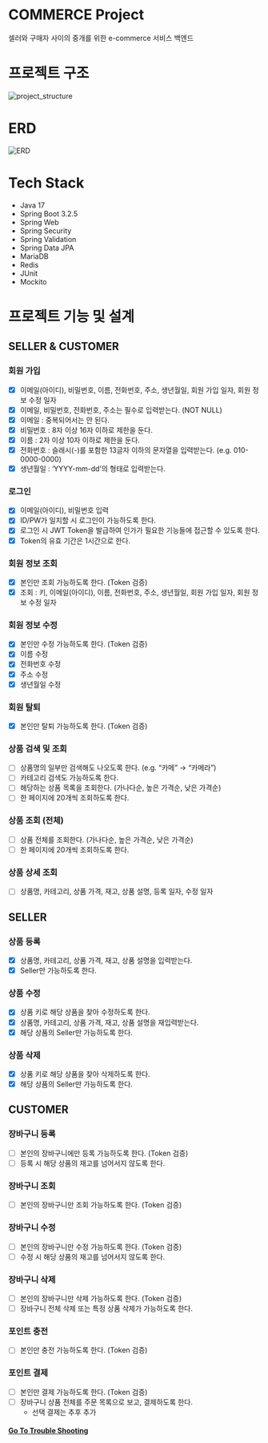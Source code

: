 # COMMERCE Project

셀러와 구매자 사이의 중개를 위한 e-commerce 서비스 백엔드

# 프로젝트 구조

![project_structure](https://github.com/mingming-mentor/CodeReviewStudy/assets/80020777/5f5b13d5-99e3-437d-9f73-132010d5083d)

# ERD

![ERD](https://github.com/IM-GYURI/COMMERCE/assets/80020777/16633bb7-021a-4c31-883b-a005214b0626)

# Tech Stack

- Java 17
- Spring Boot 3.2.5
- Spring Web
- Spring Security
- Spring Validation
- Spring Data JPA
- MariaDB
- Redis
- JUnit
- Mockito

# 프로젝트 기능 및 설계

## SELLER & CUSTOMER

### 회원 가입

- [X] 이메일(아이디), 비밀번호, 이름, 전화번호, 주소, 생년월일, 회원 가입 일자, 회원 정보 수정 일자
- [X] 이메일, 비밀번호, 전화번호, 주소는 필수로 입력받는다. (NOT NULL)
- [X] 이메일 : 중복되어서는 안 된다.
- [X] 비밀번호 : 8자 이상 16자 이하로 제한을 둔다.
- [X] 이름 : 2자 이상 10자 이하로 제한을 둔다.
- [X] 전화번호 : 슬래시(-)를 포함한 13글자 이하의 문자열을 입력받는다. (e.g. 010-0000-0000)
- [X] 생년월일 : ‘YYYY-mm-dd’의 형태로 입력받는다.

### 로그인

- [X] 이메일(아이디), 비밀번호 입력
- [X] ID/PW가 일치할 시 로그인이 가능하도록 한다.
- [X] 로그인 시 JWT Token을 발급하여 인가가 필요한 기능들에 접근할 수 있도록 한다.
- [X] Token의 유효 기간은 1시간으로 한다.

### 회원 정보 조회

- [X] 본인만 조회 가능하도록 한다. (Token 검증)
- [X] 조회 : 키, 이메일(아이디), 이름, 전화번호, 주소, 생년월일, 회원 가입 일자, 회원 정보 수정 일자

### 회원 정보 수정

- [X] 본인만 수정 가능하도록 한다. (Token 검증)
- [X] 이름 수정
- [X] 전화번호 수정
- [X] 주소 수정
- [X] 생년월일 수정

### 회원 탈퇴

- [X] 본인만 탈퇴 가능하도록 한다. (Token 검증)

### 상품 검색 및 조회

- [ ] 상품명의 일부만 검색해도 나오도록 한다. (e.g. “카메” → “카메라”)
- [ ] 카테고리 검색도 가능하도록 한다.
- [ ] 해당하는 상품 목록을 조회한다. (가나다순, 높은 가격순, 낮은 가격순)
- [ ] 한 페이지에 20개씩 조회하도록 한다.

### 상품 조회 (전체)

- [ ] 상품 전체를 조회한다. (가나다순, 높은 가격순, 낮은 가격순)
- [ ] 한 페이지에 20개씩 조회하도록 한다.

### 상품 상세 조회

- [ ] 상품명, 카테고리, 상품 가격, 재고, 상품 설명, 등록 일자, 수정 일자

## SELLER

### 상품 등록

- [X] 상품명, 카테고리, 상품 가격, 재고, 상품 설명을 입력받는다.
- [X] Seller만 가능하도록 한다.

### 상품 수정

- [X] 상품 키로 해당 상품을 찾아 수정하도록 한다.
- [x] 상품명, 카테고리, 상품 가격, 재고, 상품 설명을 재입력받는다.
- [X] 해당 상품의 Seller만 가능하도록 한다.

### 상품 삭제

- [X] 상품 키로 해당 상품을 찾아 삭제하도록 한다.
- [X] 해당 상품의 Seller만 가능하도록 한다.

## CUSTOMER

### 장바구니 등록

- [ ] 본인의 장바구니에만 등록 가능하도록 한다. (Token 검증)
- [ ] 등록 시 해당 상품의 재고를 넘어서지 않도록 한다.

### 장바구니 조회

- [ ] 본인의 장바구니만 조회 가능하도록 한다. (Token 검증)

### 장바구니 수정

- [ ] 본인의 장바구니만 수정 가능하도록 한다. (Token 검증)
- [ ] 수정 시 해당 상품의 재고를 넘어서지 않도록 한다.

### 장바구니 삭제

- [ ] 본인의 장바구니만 삭제 가능하도록 한다. (Token 검증)
- [ ] 장바구니 전체 삭제 또는 특정 상품 삭제가 가능하도록 한다.

### 포인트 충전

- [ ] 본인만 충전 가능하도록 한다. (Token 검증)

### 포인트 결제

- [ ] 본인만 결제 가능하도록 한다. (Token 검증)
- [ ] 장바구니 상품 전체를 주문 목록으로 보고, 결제하도록 한다.
    - 선택 결제는 추후 추가
      <br>

#### [Go To Trouble Shooting](./docs/TroubleShooting.md)